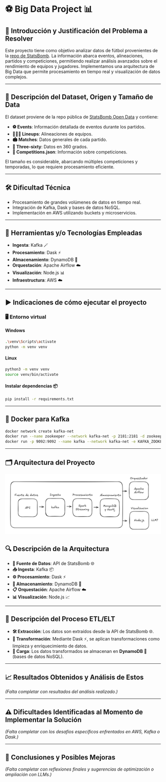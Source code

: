 # ⚽ Big Data Project 📊

## 🚀 Introducción y Justificación del Problema a Resolver
Este proyecto tiene como objetivo analizar datos de fútbol provenientes de la [repo de StatsBomb](https://github.com/statsbomb/open-data.git). La información abarca eventos, alineaciones, partidos y competiciones, permitiendo realizar análisis avanzados sobre el rendimiento de equipos y jugadores. Implementamos una arquitectura de Big Data que permite procesamiento en tiempo real y visualización de datos complejos.

---

## 📂 Descripción del Dataset, Origen y Tamaño de Data
El dataset proviene de la repo pública de [StatsBomb Open Data](https://github.com/statsbomb/open-data.git) y contiene:

- **⚽ Events**: Información detallada de eventos durante los partidos.
- **🧑‍🤝‍🧑 Lineups**: Alineaciones de equipos.
- **🏟️ Matches**: Datos generales de cada partido.
- **🔄 Three-sixty**: Datos en 360 grados.
- **📄 Competitions.json**: Información sobre competiciones.

El tamaño es considerable, abarcando múltiples competiciones y temporadas, lo que requiere procesamiento eficiente.

---

## 🛠️ Dificultad Técnica
- Procesamiento de grandes volúmenes de datos en tiempo real.
- Integración de Kafka, Dask y bases de datos NoSQL.
- Implementación en AWS utilizando buckets y microservicios.

---

## 🧰 Herramientas y/o Tecnologías Empleadas
- **Ingesta**: Kafka 🪄
- **Procesamiento**: Dask ⚡
- **Almacenamiento**: DynamoDB 🍃
- **Orquestación**: Apache Airflow ☁️
- **Visualización**: Node.js 📊
- **Infraestructura**: AWS ☁️

---

## ▶️ Indicaciones de cómo ejecutar el proyecto

### 🖥️ Entorno virtual

#### Windows
```bash
.\venv\Scripts\activate
python -m venv venv
```

#### Linux
```bash
python3 -m venv venv
source venv/bin/activate
```

#### Instalar dependencias 📦
```bash
pip install -r requirements.txt
```

---

## 🐳 Docker para Kafka
```bash
docker network create kafka-net
docker run --name zookeeper --network kafka-net -p 2181:2181 -d zookeeper
docker run -p 9092:9092 --name kafka --network kafka-net -e KAFKA_ZOOKEEPER_CONNECT=zookeeper:2181 -e KAFKA_ADVERTISED_LISTENERS=PLAINTEXT://localhost:9092 -e KAFKA_OFFSETS_TOPIC_REPLICATION_FACTOR=1 -d confluentinc/cp-kafka 
```

---

## 🗂️ Arquitectura del Proyecto

![Arquitectura del Proyecto](diagrama.jpeg)

## 🔍 Descripción de la Arquitectura
- **📡 Fuente de Datos**: API de StatsBomb 🌐
- **📥 Ingesta**: Kafka 📦
- **⚙️ Procesamiento**: Dask ⚡
- **💾 Almacenamiento**: DynamoDB 🍃
- **📋 Orquestación**: Apache Airflow ☁️
- **📊 Visualización**: Node.js 📈

---

## 🔄 Descripción del Proceso ETL/ELT
- **🛠️ Extracción**: Los datos son extraídos desde la API de StatsBomb 🌐.
- **🔧 Transformación**: Mediante Dask ⚡, se aplican transformaciones como limpieza y enriquecimiento de datos.
- **💾 Carga**: Los datos transformados se almacenan en **DynamoDB** 🍃 (bases de datos NoSQL).

---

## 📈 Resultados Obtenidos y Análisis de Estos
*(Falta completar con resultados del análisis realizado.)*

---

## ⚠️ Dificultades Identificadas al Momento de Implementar la Solución
*(Falta completar con los desafíos específicos enfrentados en AWS, Kafka o Dask.)*

---

## 📝 Conclusiones y Posibles Mejoras
*(Falta completar con reflexiones finales y sugerencias de optimización o ampliación con LLMs.)*